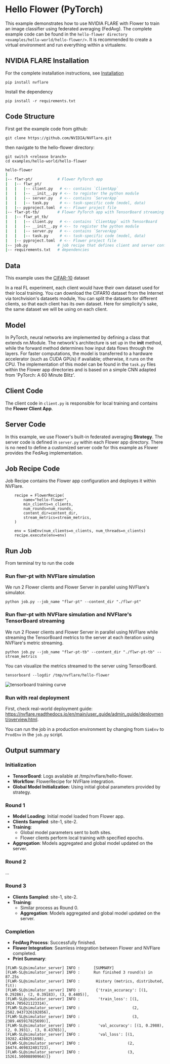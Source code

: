 # Hello Flower (PyTorch)

This example demonstrates how to use NVIDIA FLARE with Flower to train an image classifier using federated averaging (FedAvg). The complete example code can be found in the `hello-flower directory <examples/hello-world/hello-flower/>`. It is recommended to create a virtual environment and run everything within a virtualenv.

## NVIDIA FLARE Installation

For the complete installation instructions, see [Installation](https://nvflare.readthedocs.io/en/main/installation.html)
```
pip install nvflare
```

Install the dependency
```
pip install -r requirements.txt
```

## Code Structure

First get the example code from github:
```
git clone https://github.com/NVIDIA/NVFlare.git
```
then navigate to the hello-flower directory:
```
git switch <release branch>
cd examples/hello-world/hello-flower
```

``` bash
hello-flower
|
|-- flwr-pt/           # Flower PyTorch app
|   |-- flwr_pt/
|   |   |-- client.py   # <-- contains `ClientApp`
|   |   |-- __init__.py # <-- to register the python module
|   |   |-- server.py   # <-- contains `ServerApp`
|   |   |-- task.py     # <-- task-specific code (model, data)
|   |-- pyproject.toml  # <-- Flower project file
|-- flwr-pt-tb/        # Flower PyTorch app with TensorBoard streaming
|   |-- flwr_pt_tb/
|   |   |-- client.py   # <-- contains `ClientApp` with TensorBoard
|   |   |-- __init__.py # <-- to register the python module
|   |   |-- server.py   # <-- contains `ServerApp`
|   |   |-- task.py     # <-- task-specific code (model, data)
|   |-- pyproject.toml  # <-- Flower project file
|-- job.py             # job recipe that defines client and server configurations
|-- requirements.txt   # dependencies
```

## Data

This example uses the [CIFAR-10](https://www.cs.toronto.edu/~kriz/cifar.html) dataset

In a real FL experiment, each client would have their own dataset used for their local training. 
You can download the CIFAR10 dataset from the Internet via torchvision's datasets module, 
You can split the datasets for different clients, so that each client has its own dataset. 
Here for simplicity's sake, the same dataset we will be using on each client.

## Model

In PyTorch, neural networks are implemented by defining a class that extends nn.Module. 
The network's architecture is set up in the __init__ method, while the forward method determines how input data flows through the layers. For faster computations, the model is transferred to a hardware accelerator (such as CUDA GPUs) if available; otherwise, it runs on the CPU. The implementation of this model can be found in the `task.py` files within the Flower app directories and is based on a simple CNN adapted from 'PyTorch: A 60 Minute Blitz'.

## Client Code

The client code in `client.py` is responsible for local training and contains the **Flower Client App**.

## Server Code

In this example, we use Flower's built-in federated averaging **Strategy**. 
The server code is defined in `server.py` within each Flower app directory.
There is no need to define a customized server code for this example as Flower provides the FedAvg implementation.

## Job Recipe Code

Job Recipe contains the Flower app configuration and deployes it within NVFlare.
```
    recipe = FlowerRecipe(
        name="hello-flower",
        min_clients=n_clients,
        num_rounds=num_rounds,
        content_dir=content_dir,
        stream_metrics=stream_metrics,
    )

    env = SimEnv(num_clients=n_clients, num_threads=n_clients)
    recipe.execute(env=env)
```

## Run Job

From terminal try to run the code

### Run flwr-pt with NVFlare simulation
We run 2 Flower clients and Flower Server in parallel using NVFlare's simulator.
```
python job.py --job_name "flwr-pt" --content_dir "./flwr-pt"
```

### Run flwr-pt with NVFlare simulation and NVFlare's TensorBoard streaming
We run 2 Flower clients and Flower Server in parallel using NVFlare while streaming 
the TensorBoard metrics to the server at each iteration using NVFlare's metric streaming.
```
python job.py --job_name "flwr-pt-tb" --content_dir "./flwr-pt-tb" --stream_metrics
```

You can visualize the metrics streamed to the server using TensorBoard.
```
tensorboard --logdir /tmp/nvflare/hello-flower
```
![tensorboard training curve](./train.png)

### Run with real deployment

First, check real-world deployment guide: https://nvflare.readthedocs.io/en/main/user_guide/admin_guide/deployment/overview.html. 

You can run the job in a production environment by changing from `SimEnv` to `ProdEnv` in the `job.py` script.

## Output summary

### Initialization
* **TensorBoard**: Logs available at /tmp/nvflare/hello-flower.
* **Workflow**: FlowerRecipe for NVFlare integration.
* **Global Model Initialization**: Using initial global parameters provided by strategy.

### Round 1
* **Model Loading**: Initial model loaded from Flower app.
* **Clients Sampled**: site-1, site-2.
* **Training**:
  * Global model parameters sent to both sites.
  * Flower clients perform local training with specified epochs.
* **Aggregation**: Models aggregated and global model updated on the server.

### Round 2
...

### Round 3
* **Clients Sampled**: site-1, site-2.
* **Training**:
  * Similar process as Round 0.
  * **Aggregation**: Models aggregated and global model updated on the server.

### Completion
* **FedAvg Process**: Successfully finished.
* **Flower Integration**: Seamless integration between Flower and NVFlare completed.
* **Print Summary**:
```
[FLWR-SL@simulator_server] INFO :      [SUMMARY]
[FLWR-SL@simulator_server] INFO :      Run finished 3 round(s) in 87.25s
[FLWR-SL@simulator_server] INFO :      	History (metrics, distributed, fit):
[FLWR-SL@simulator_server] INFO :      	{'train_accuracy': [(1, 0.29286), (2, 0.39183), (3, 0.4405)],
[FLWR-SL@simulator_server] INFO :      	 'train_loss': [(1, 3024.705621123314),
[FLWR-SL@simulator_server] INFO :      	                (2, 2582.9437326192856),
[FLWR-SL@simulator_server] INFO :      	                (3, 2389.465917825699)],
[FLWR-SL@simulator_server] INFO :      	 'val_accuracy': [(1, 0.2988), (2, 0.3931), (3, 0.43765)],
[FLWR-SL@simulator_server] INFO :      	 'val_loss': [(1, 19282.4288251698),
[FLWR-SL@simulator_server] INFO :      	              (2, 16474.469832401723),
[FLWR-SL@simulator_server] INFO :      	              (3, 15261.50008890964)]}
```